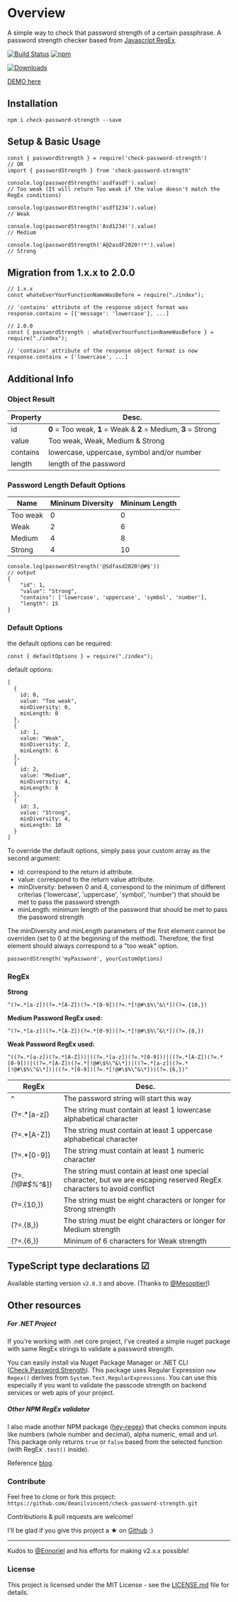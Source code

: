 
# Overview

A simple way to check that password strength of a certain passphrase. A password strength checker based from [Javascript RegEx](https://developer.mozilla.org/en-US/docs/Web/JavaScript/Guide/Regular_Expressions).

[![Build Status](https://travis-ci.org/deanilvincent/check-password-strength.svg?branch=master)](https://travis-ci.org/deanilvincent/check-password-strength)
[![npm](https://img.shields.io/npm/dm/check-password-strength.svg)](https://img.shields.io/npm/dm/check-password-strength.svg)

[![Downloads](https://img.shields.io/npm/dt/check-password-strength.svg)](https://img.shields.io/npm/dt/check-password-strength.svg)

[DEMO here](https://check-password-strength.netlify.app/) 

## Installation

`npm i check-password-strength --save`

## Setup & Basic Usage
```
const { passwordStrength } = require('check-password-strength')
// OR
import { passwordStrength } from 'check-password-strength'

console.log(passwordStrength('asdfasdf').value)
// Too weak (It will return Too weak if the value doesn't match the RegEx conditions)

console.log(passwordStrength('asdf1234').value)
// Weak

console.log(passwordStrength('Asd1234!').value)
// Medium

console.log(passwordStrength('A@2asdF2020!!*').value)
// Strong
```
## Migration from 1.x.x to 2.0.0

```
// 1.x.x
const whateEverYourFunctionNameWasBefore = require("./index");

// 'contains' attribute of the response object format was
response.contains = [{'message': 'lowercase'}, ...]
```

```
// 2.0.0
const { passwordStrength : whateEverYourFunctionNameWasBefore } = require("./index");

// 'contains' attribute of the response object format is now
response.contains = ['lowercase', ...]
```
## Additional Info

### Object Result
| Property| Desc. |
| -- | -- |
| id | **0** = Too weak, **1** = Weak & **2** = Medium, **3** = Strong |
| value | Too weak, Weak, Medium & Strong |
| contains | lowercase, uppercase, symbol and/or number |
| length | length of the password |

### Password Length Default Options
| Name | Mininum Diversity | Mininum Length |
| -- | -- | -- |
| Too weak | 0 | 0 |
| Weak | 2 | 6 |
| Medium | 4 | 8 |
| Strong | 4 | 10 |

```
console.log(passwordStrength('@Sdfasd2020!@#$'))
// output 
{ 
    "id": 1, 
    "value": "Strong",
    "contains": ['lowercase', 'uppercase', 'symbol', 'number'],
    "length": 15
}
```

### Default Options

the default options can be required:
```
const { defaultOptions } = require("./index");
```

default options:
```
[
  {
    id: 0,
    value: "Too weak",
    minDiversity: 0,
    minLength: 0
  },
  {
    id: 1,
    value: "Weak",
    minDiversity: 2,
    minLength: 6
  },
  {
    id: 2,
    value: "Medium",
    minDiversity: 4,
    minLength: 8
  },
  {
    id: 3,
    value: "Strong",
    minDiversity: 4,
    minLength: 10
  }
]
```

To override the default options, simply pass your custom array as the second argument:

  - id: correspond to the return id attribute.
  - value: correspond to the return value attribute.
  - minDiversity: between 0 and 4, correspond to the minimum of different criterias ('lowercase', 'uppercase', 'symbol', 'number') that should be met to pass the password strength
  - minLength: minimum length of the password that should be met to pass the password strength

The minDiversity and minLength parameters of the first element cannot be overriden (set to 0 at the beginning of the method). Therefore, the first element should always correspond to a "too weak" option.

```
passwordStrength('myPassword', yourCustomOptions)
```
### RegEx 

**Strong**

 `^(?=.*[a-z])(?=.*[A-Z])(?=.*[0-9])(?=.*[!@#\$%\^&\*])(?=.{10,})`

**Medium Password RegEx used:** 

 `^(?=.*[a-z])(?=.*[A-Z])(?=.*[0-9])(?=.*[!@#\$%\^&\*])(?=.{8,})`

**Weak Password RegEx used:**  

`^((?=.*[a-z])(?=.*[A-Z]))|((?=.*[a-z])(?=.*[0-9]))|((?=.*[A-Z])(?=.*[0-9]))|((?=.*[A-Z])(?=.*[!@#\$%\^&\*])|((?=.*[a-z])(?=.*[!@#\$%\^&\*])|((?=.*[0-9])(?=.*[!@#\$%\^&\*]))(?=.{6,})"`

|RegEx| Desc. |
|--|--|
| ^ | The password string will start this way |
| (?=.*[a-z]) | The string must contain at least 1 lowercase alphabetical character | 
|(?=.*[A-Z]) | The string must contain at least 1 uppercase alphabetical character |
|(?=.*[0-9]) | The string must contain at least 1 numeric character |
|(?=._[!@#\$%\^&_]) | The string must contain at least one special character, but we are escaping reserved RegEx characters to avoid conflict |
| (?=.{10,}) | The string must be eight characters or longer for Strong strength |
| (?=.{8,}) | The string must be eight characters or longer for Medium strength |
| (?=.{6,}) | Mininum of 6 characters for Weak strength |

## TypeScript type declarations &#9745; 
Available starting version `v2.0.3` and above. (Thanks to [@Mesoptier!](https://github.com/Mesoptier))

## Other resources

##### For .NET Project
If you're working with .net core project, I've created a simple nuget package with same RegEx strings to validate a password strength.

You can easily install via Nuget Package Manager or .NET CLI ([Check.Password.Strength](https://github.com/deanilvincent/Check.Password.Strength)). This package uses Regular Expression `new Regex()` derives from `System.Text.RegularExpressions`. You can use this especially if you want to validate the passcode strength on backend services or web apis of your project.

##### Other NPM RegEx validator
I also made another NPM package ([hey-regex](https://www.npmjs.com/package/hey-regex)) that checks common inputs like numbers (whole number and decimal), alpha numeric, email and url. This package only returns `true` or `false` based from the selected function (with RegEx `.test()` inside).

Reference [blog](https://www.thepolyglotdeveloper.com/2015/05/use-regex-to-test-password-strength-in-javascript/).

### Contribute

Feel free to clone or fork this project:  `https://github.com/deanilvincent/check-password-strength.git`

Contributions & pull requests are welcome!

I'll be glad if you give this project a ★ on [Github](https://github.com/deanilvincent/check-password-strength) :)

***
Kudos to [@Ennoriel](https://github.com/Ennoriel) and his efforts for making v2.x.x possible!
### License
This project is licensed under the MIT License - see the [LICENSE.md](https://github.com/deanilvincent/check-password-strength/blob/master/LICENSE.md/) file for details.
